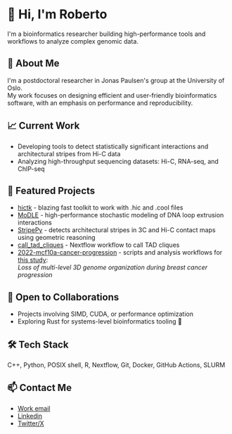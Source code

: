 <!--
Copyright (C) 2024 Roberto Rossini <roberros@uio.no>

SPDX-License-Identifier: CC0-1.0
-->

# 👋 Hi, I'm Roberto

I'm a bioinformatics researcher building high-performance tools and workflows to analyze complex genomic data.

## 🔬 About Me

I'm a postdoctoral researcher in Jonas Paulsen's group at the University of Oslo.\
My work focuses on designing efficient and user-friendly bioinformatics software, with an emphasis on performance and reproducibility.

## 📈 Current Work

- Developing tools to detect statistically significant interactions and architectural stripes from Hi-C data
- Analyzing high-throughput sequencing datasets: Hi-C, RNA-seq, and ChIP-seq

## 🧬 Featured Projects

- [hictk](https://github.com/paulsengroup/hictk) - blazing fast toolkit to work with .hic and .cool files
- [MoDLE](https://github.com/paulsengroup/modle) - high-performance stochastic modeling of DNA loop extrusion interactions
- [StripePy](https://github.com/paulsengroup/StripePy) - detects architectural stripes in 3C and Hi-C contact maps using geometric reasoning
- [call_tad_cliques](https://github.com/robomics/call_tad_cliques) - Nextflow workflow to call TAD cliques
- [2022-mcf10a-cancer-progression](https://github.com/paulsengroup/2022-mcf10a-cancer-progression) - scripts and analysis workflows for [this study](https://www.biorxiv.org/content/10.1101/2023.11.26.568711v2):\
  _Loss of multi-level 3D genome organization during breast cancer progression_

## 🤝 Open to Collaborations

- Projects involving SIMD, CUDA, or performance optimization
- Exploring Rust for systems-level bioinformatics tooling 🦀

## 🛠️ Tech Stack

C++, Python, POSIX shell, R, Nextflow, Git, Docker, GitHub Actions, SLURM

## 📫 Contact Me

- [Work email](https://www.mn.uio.no/ibv/english/people/aca/roberros/)
- [Linkedin](https://www.linkedin.com/in/robomics)
- [Twitter/X](https://twitter.com/robomics?lang=en)
